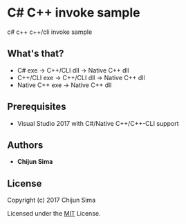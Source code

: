 # C# C++ invoke sample

c# c++ c++/cli invoke sample

## What's that?

+ C# exe -> C++/CLI dll -> Native C++ dll
+ C++/CLI exe -> C++/CLI dll -> Native C++ dll
+ Native C++ exe -> Native C++ dll

## Prerequisites

+ Visual Studio 2017 with C#/Native C++/C++-CLI support

## Authors

* **Chijun Sima**

## License

Copyright (c) 2017 Chijun Sima

Licensed under the [MIT](LICENSE) License.
